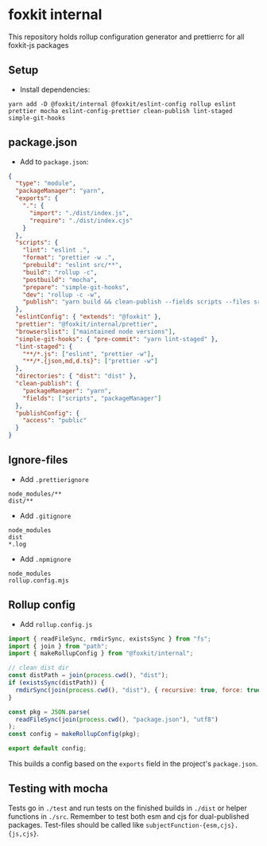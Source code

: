 # foxkit internal

This repository holds rollup configuration generator and prettierrc for all foxkit-js packages

## Setup

- Install dependencies:

```shell
yarn add -D @foxkit/internal @foxkit/eslint-config rollup eslint prettier mocha eslint-config-prettier clean-publish lint-staged simple-git-hooks
```

## package.json

- Add to `package.json`:

```json
{
  "type": "module",
  "packageManager": "yarn",
  "exports": {
    ".": {
      "import": "./dist/index.js",
      "require": "./dist/index.cjs"
    }
  },
  "scripts": {
    "lint": "eslint .",
    "format": "prettier -w .",
    "prebuild": "eslint src/**",
    "build": "rollup -c",
    "postbuild": "mocha",
    "prepare": "simple-git-hooks",
    "dev": "rollup -c -w",
    "publish": "yarn build && clean-publish --fields scripts --files src"
  },
  "eslintConfig": { "extends": "@foxkit" },
  "prettier": "@foxkit/internal/prettier",
  "browserslist": ["maintained node versions"],
  "simple-git-hooks": { "pre-commit": "yarn lint-staged" },
  "lint-staged": {
    "**/*.js": ["eslint", "prettier -w"],
    "**/*.{json,md,d.ts}": ["prettier -w"]
  },
  "directories": { "dist": "dist" },
  "clean-publish": {
    "packageManager": "yarn",
    "fields": ["scripts", "packageManager"]
  },
  "publishConfig": {
    "access": "public"
  }
}
```

## Ignore-files

- Add `.prettierignore`

```
node_modules/**
dist/**
```

- Add `.gitignore`

```
node_modules
dist
*.log
```

- Add `.npmignore`

```
node_modules
rollup.config.mjs
```

## Rollup config

- Add `rollup.config.js`

```js
import { readFileSync, rmdirSync, existsSync } from "fs";
import { join } from "path";
import { makeRollupConfig } from "@foxkit/internal";

// clean dist dir
const distPath = join(process.cwd(), "dist");
if (existsSync(distPath)) {
  rmdirSync(join(process.cwd(), "dist"), { recursive: true, force: true });
}

const pkg = JSON.parse(
  readFileSync(join(process.cwd(), "package.json"), "utf8")
);
const config = makeRollupConfig(pkg);

export default config;
```

This builds a config based on the `exports` field in the project's `package.json`.

## Testing with mocha

Tests go in `./test` and run tests on the finished builds in `./dist` or helper functions in `./src`. Remember to test both esm and cjs for dual-published packages. Test-files should be called like `subjectFunction-{esm,cjs}.{js,cjs}`.
